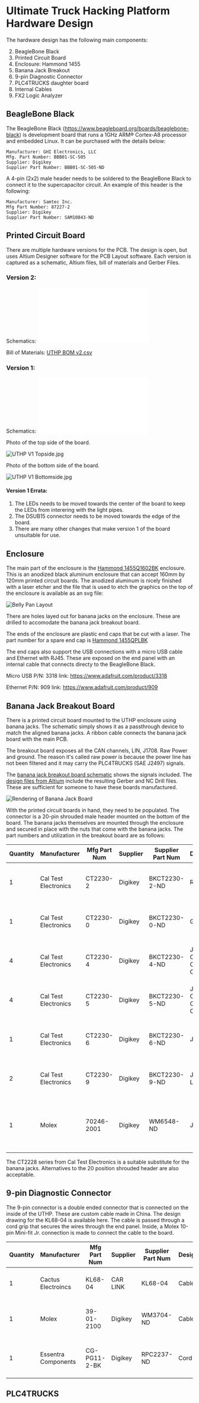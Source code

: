 # Ultimate Truck Hacking Platform Hardware Design

The hardware design has the following main components:


2. BeagleBone Black
2. Printed Circuit Board
1. Enclosure: Hammond 1455
3. Banana Jack Breakout
4. 9-pin Diagnostic Connector
5. PLC4TRUCKS daughter board 
5. Internal Cables
6. FX2 Logic Analyzer
 

## BeagleBone Black
The BeagleBone Black (https://www.beagleboard.org/boards/beaglebone-black) is development board that runs a 1GHz ARM® Cortex-A8 processor and embedded Linux. It can be purchased with the details below:

```
Manufacturer: GHI Electronics, LLC
Mfg. Part Number: BBB01-SC-505
Supplier: Digikey
Supplier Part Number: BBB01-SC-505-ND
```

A 4-pin (2x2) male header needs to be soldered to the BeagleBone Black to connect it to the supercapacitor circuit. An example of this header is the following:

```
Manufacturer: Samtec Inc.
Mfg Part Number: 87227-2
Supplier: Digikey
Supplier Part Number: SAM10843-ND
```

## Printed Circuit Board
There are multiple hardware versions for the PCB. The design is open, but uses Altium Designer software for the PCB Layout software. Each version is captured as a schematic, Altium files, bill of materials and Gerber Files.

### Version 2:
Schematics: 
![UTHP Version 2 Schematics](UTHP%20PCB/UTHP%20Schematics%20v2.pdf)

Bill of Materials: 
[UTHP BOM v2.csv](UTHP%20PCB/UTHP%20BOM%20v2.csv)



### Version 1:
Schematics: 
![UTHP Version 1 Schematics](UTHP%20PCB/UTHP%20Schematics%20v1.pdf)

Photo of the top side of the board.

![UTHP V1 Topside.jpg](UTHP%20V1%20Topside.jpg)

Photo of the bottom side of the board.

![UTHP V1 Bottomside.jpg](UTHP%20V1%20Bottomside.jpg)

#### Version 1 Errata:
1. The LEDs needs to be moved towards the center of the board to keep the LEDs from interering with the light pipes.
2. The DSUB15 connector needs to be moved towards the edge of the board.
3. There are many other changes that make version 1 of the board unsuitable for use.

## Enclosure
The main part of the enclosure is the [Hammond 1455Q1602BK](https://www.digikey.com/en/products/detail/hammond-manufacturing/1455Q1602BK/965866) enclosure. This is an anodized black aluminum enclosure that can accept 160mm by 120mm printed circuit boards. The anodized aluminum is nicely finished with a laser etcher and the file that is used to etch the graphics on the top of the enclosure is available as an svg file: 

![Belly Pan Layout](Enclosure%20Design/Belly%20Pan%20Layout.svg)

There are holes layed out for banana jacks on the enclosure. These are drilled to accomodate the banana jack breakout board. 

The ends of the enclosure are plastic end caps that be cut with a laser. The part number for a spare end cap is [Hammond 1455QPLBK](https://www.digikey.com/en/products/detail/hammond-manufacturing/1455QPLBK/2359061)

The end caps also support the USB connections with a micro USB cable and Ethernet with RJ45. These are exposed on the end panel with an internal cable that connects directy to the BeagleBone Black.

Micro USB P/N: 3318 link: https://www.adafruit.com/product/3318

Ethernet P/N: 909 link: https://www.adafruit.com/product/909

## Banana Jack Breakout Board
There is a printed circuit board mounted to the UTHP enclosure using banana jacks. The schematic simply shows it as a passthrough device to match the aligned banana jacks. A ribbon cable connects the banana jack board with the main PCB. 

The breakout board exposes all the CAN channels, LIN, J1708. Raw Power and ground. The reason it's called raw power is because the power line has not been filtered and it may carry the PLC4TRUCKS (SAE J2497) signals. 

The [banana jack breakout board schematic](Enclosure%20Design\banana%20jack%20board%20schematic.pdf) shows the signals included. The [design files from Altium](Enclosure%20Design/banana%20jack%20circuit%20board%20v2.zip) include the resulting Gerber and NC Drill files. These are sufficient for someone to have these boards manufactured. 

![Rendering of Banana Jack Board](Enclosure%20Design\BananaJackBoardRendering.png)

With the printed circuit boards in hand, they need to be populated. The connector is a 20-pin shrouded male header mounted on the bottom of the board. The banana jacks themselves are mounted through the enclosure and secured in place with the nuts that come with the banana jacks. The part numbers and utilization in the breakout board are as follows:

| Quantity | Manufacturer | Mfg Part Num | Supplier | Supplier Part Num | Designation | Description |
|----------|--------------|--------------------------|----------|----------------------|-------------|-------------|
|    1     | Cal Test Electronics | CT2230-2 | Digikey | BKCT2230-2-ND | Raw (VBat)  | CONN BANANA JACK THREADED RED    |
|    1     | Cal Test Electronics | CT2230-0 | Digikey | BKCT2230-0-ND | GND         | CONN BANANA JACK THREADED BLACK  |
|    4     | Cal Test Electronics | CT2230-4 | Digikey | BKCT2230-4-ND | J1939H, CAN2H, CAN3H, CAN4H | CONN BANANA JACK THREADED YELLOW  |
|    4     | Cal Test Electronics | CT2230-5 | Digikey | BKCT2230-5-ND | J1939L, CAN2L, CAN3L, CAN4L | CONN BANANA JACK THREADED GREEN  |
|    1     | Cal Test Electronics | CT2230-6 | Digikey | BKCT2230-6-ND | J1708+   | CONN BANANA JACK THREADED BLUE  |
|    2     | Cal Test Electronics | CT2230-9 | Digikey | BKCT2230-9-ND | J1708-, LIN  | CONN BANANA JACK THREADED WHITE  |
|    1     | Molex |   70246-2001  | Digikey |  WM6548-ND  | J1 | Connector Header Through Hole 20 position 0.100" (2.54mm) |

The CT2228 series from Cal Test Electronics is a suitable substitute for the banana jacks. Alternatives to the 20 position shrouded header are also acceptable. 

## 9-pin Diagnostic Connector
The 9-pin connector is a double ended connector that is connected on the inside of the UTHP. These are custom cable made in China. The design drawing for the KL68-04 is available here. The cable is passed through a cord grip that secures the wires through the end panel. Inside, a Molex 10-pin Mini-fit Jr. connection is made to connect the cable to the board. 


| Quantity | Manufacturer | Mfg Part Num | Supplier | Supplier Part Num | Designation | Description |
|----------|--------------|--------------------------|----------|----------------------|-------------|-------------|
|    1     | Cactus Electroincs | KL68-04 | CAR LINK | KL68-04 | Cable  | Dual Headed Deutsch 9-pin Cable    |
|    1     | Molex | 39-01-2100 | Digikey | WM3704-ND | Cable End | Mini-Fit Jr 5557 10 Position Receptacle 4.20mm |
|    1     | Essentra Components | CG-PG11-2-BK | Digikey | RPC2237-ND | Cord Grip | CABLE GLAND 5-10MM PG11 POLYAMID |



## PLC4TRUCKS

